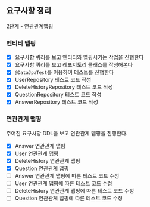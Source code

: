 ## 요구사항 정리

2단계 - 연관관계맵핑

### 엔티티 맵핑
- [X] 요구사항 쿼리를 보고 엔티티와 맵핑시키는 작업을 진행한다
- [X] 요구사항 쿼리를 보고 레포지토리 클래스를 작성해본다
- [X] `@DataJpaTest`를 이용하여 테스트를 진행한다
- [X] UserRepository 테스트 코드 작성
- [X] DeleteHistoryRepository 테스트 코드 작성
- [X] QuestionRepository 테스트 코드 작성
- [X] AnswerRepository 테스트 코드 작성
### 연관관계 맵핑
주어진 요구사항 DDL을 보고 연관관계 맵핑을 진행한다.
- [X] Answer 연관관계 맵핑
- [X] User 연관관계 맵핑
- [X] DeleteHistory 연관관계 맵핑
- [X] Question 연관관계 맵핑
- [ ] Answer 연관관계 맵핑에 따른 테스트 코드 수정
- [ ] User 연관관계 맵핑에 따른 테스트 코드 수정
- [ ] DeleteHistory 연관관계 맵핑에 따른 테스트 코드 수정
- [ ] Question 연관관계 맵핑에 따른 테스트 코드 수정